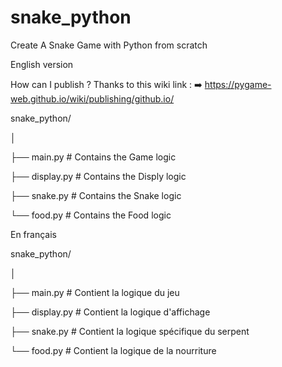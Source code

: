 # snake_python
Create A Snake Game with Python from scratch

English version

How can I publish ?
Thanks to this wiki link :
➡️ https://pygame-web.github.io/wiki/publishing/github.io/


snake_python/

│

├── main.py           # Contains the Game logic

├── display.py        # Contains the Disply logic

├── snake.py          # Contains the Snake logic

└── food.py           # Contains the Food logic


En français


snake_python/

│

├── main.py           # Contient la logique du jeu

├── display.py        # Contient la logique d'affichage

├── snake.py          # Contient la logique spécifique du serpent

└── food.py           # Contient la logique de la nourriture
